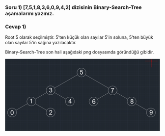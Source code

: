 ### **Soru 1)** **[7,5,1,8,3,6,0,9,4,2]** dizisinin Binary-Search-Tree aşamalarını yazınız.

### **Cevap 1)**

Root 5 olarak seçilmiştir. 5'ten küçük olan sayılar 5'in soluna, 5'ten büyük olan sayılar 5'in sağına yazılacaktır.

Binary-Search-Tree son hali aşağıdaki png dosyasında göründüğü gibidir.

![Root](Root.PNG)